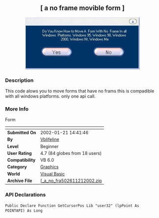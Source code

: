 ﻿<div align="center">

## \[ a no frame movible form \]

<img src="PIC20021211351413390.jpg">
</div>

### Description

This code alows you to move forms that have no frams this is compadible with all windows platforms. only one api call.
 
### More Info
 
Form


<span>             |<span>
---                |---
**Submitted On**   |2002-01-21 14:41:46
**By**             |[Vblifeline](https://github.com/Planet-Source-Code/PSCIndex/blob/master/ByAuthor/vblifeline.md)
**Level**          |Beginner
**User Rating**    |4.7 (84 globes from 18 users)
**Compatibility**  |VB 6\.0
**Category**       |[Graphics](https://github.com/Planet-Source-Code/PSCIndex/blob/master/ByCategory/graphics__1-46.md)
**World**          |[Visual Basic](https://github.com/Planet-Source-Code/PSCIndex/blob/master/ByWorld/visual-basic.md)
**Archive File**   |[\[\_a\_no\_fra502611212002\.zip](https://github.com/Planet-Source-Code/vblifeline-a-no-frame-movible-form__1-31037/archive/master.zip)

### API Declarations

```
Public Declare Function GetCursorPos Lib "user32" (lpPoint As POINTAPI) As Long
```





